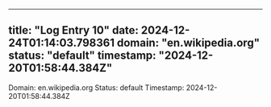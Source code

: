 
---
title: "Log Entry 10"
date: 2024-12-24T01:14:03.798361
domain: "en.wikipedia.org"
status: "default"
timestamp: "2024-12-20T01:58:44.384Z"
---

Domain: en.wikipedia.org
Status: default
Timestamp: 2024-12-20T01:58:44.384Z
